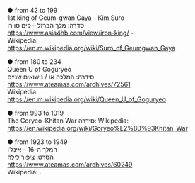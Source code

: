 ● from 42 to 199 </br> 
1st king of Geum-gwan Gaya - Kim Suro </br>
סדרה: מלך הברזל – קים סו רו </br> 
https://www.asia4hb.com/view/iron-king/ - </br>
Wikipedia: </br> 
https://en.m.wikipedia.org/wiki/Suro_of_Geumgwan_Gaya </br> 

● from 180 to 234 </br> 
Queen U of Goguryeo </br> 
סידרה: המלכה או / נישואים שניים </br> 
https://www.ateamas.com/archives/72561 </br> 
Wikipedia: </br> 
https://en.m.wikipedia.org/wiki/Queen_U_of_Goguryeo

● from 993 to 1019 </br> 
The Goryeo–Khitan War
סידרה: 
Wikipedia: </br> 
https://en.wikipedia.org/wiki/Goryeo%E2%80%93Khitan_War</br>

● from 1923 to 1949 </br> 
המלך ה-16 - אינג'ו </br> 
הסרט: ציפור לילה </br> 
https://www.ateamas.com/archives/60249 </br> 
Wikipedia: 
.
